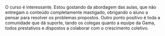 O curso é interessante. Estou gostando da abordagem das aulas, que não entregam o conteúdo completamente mastigado, obrigando o aluno a pensar para resolver os problemas propostos.
Outro ponto positivo é toda a comunidade que dá suporte, tando os colegas quanto a equipe da Gama, todos prestativos e dispostos a colaborar com o crescimento coletivo.